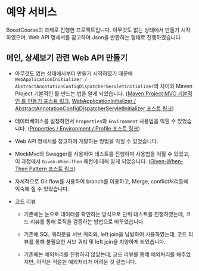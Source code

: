 # 예약 서비스

BoostCourse의 과제로 진행한 프로젝트입니다. 아무것도 없는 상태에서 만들기 시작하였으며, Web API 명세서를 참고하여 Json을 반환하는 형태로 진행하였습니다. 



## 메인, 상세보기 관련 Web API 만들기

- 아무것도 없는 상태에서부터 만들기 시작하였기 때문에 `WebApplicationInitializer / AbstractAnnotationConfigDispatcherServletInitializer`의 차이와 Maven Project 기본적인 틀 만드는 법을 알게 되었습니다. ([Maven Project MVC 기본적인 틀 만들기 포스트 링크](https://dev-splin.github.io/spring/Spring-Maven-Project-MVC-Create-Basic-Frame/), [WebApplicationInitializer / AbstractAnnotationConfigDispatcherServletInitializer 포스트 링크](https://dev-splin.github.io/spring/Spring-WebApplicationInitializer,AbstractAnnotationConfigDispatcherServletInitializer/))
- 데이터베이스를 설정하면서 `Properties`와 `Environment` 사용법을 익힐 수 있었습니다. ([Properties / Environment / Profile 포스트 링크](https://dev-splin.github.io/spring/Spring-Properties-Environment-Profile/#profile-%EC%82%AC%EC%9A%A9%ED%95%98%EA%B8%B0))
- Web API 명세서를 참고하여 개발하는 방법을 익힐 수 있었습니다.
- MockMvc와 Swagger를 사용하여 테스트를 진행하며 사용법을 익힐 수 있었고, 이 과정에서 `Given-When-Then` 패턴에 대해 알게 되었습니다. ([Given-When-Then Pattern 포스트 링크](https://dev-splin.github.io/spring/Spring-Given-When-Then-Pattern/))
- 자체적으로 Git flow를 사용하여 branch를 이용하고, Merge, conflict처리등에 익숙해 질 수 있었습니다.
- 코드 리뷰

  - 기존에는 눈으로 데이터를 확인하는 방식으로 단위 테스트를 진행하였는데, 코드 리뷰를 통해 로직을 검증하는 방법으로 바꾸었습니다.
  - 기존에 SQL 쿼리문을 서브 쿼리와, left join을 남발하여 사용하였는데, 코드 리뷰를 통해 불필요한 서브 쿼리 및 left join을 지양하게 되었습니다.

  - 기존에는 예외처리를 진행하지 않았는데, 코드 리뷰를 통해 예외처리를 해주었지만, 아직은 적절한 예외처리가 어려운 것 같습니다.